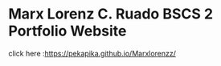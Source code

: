 # Marx Lorenz C. Ruado BSCS 2 Portfolio Website

click here :https://pekapika.github.io/Marxlorenzz/
